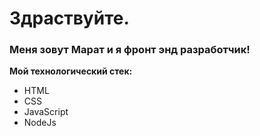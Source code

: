 # Здраствуйте.

### Меня зовут Марат и я фронт энд разработчик!

**Мой технологический стек:**
* HTML
* CSS
* JavaScript
* NodeJs
